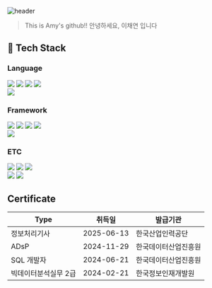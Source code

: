 ![header](https://capsule-render.vercel.app/api?type=blur&text=Welcome!&color=gradient&fontColor=d6ace6)
> This is Amy's github!!   안녕하세요, 이채연 입니다

<!--
**amy010510/amy010510** is a ✨ _special_ ✨ repository because its `README.md` (this file) appears on your GitHub profile.
Here are some ideas to get you started:
- Hi there 👋
- 🔭 I’m currently working on ...
- 🌱 I’m currently learning ...
- 👯 I’m looking to collaborate on ...
- 🤔 I’m looking for help with ...
- 💬 Ask me about ...
- 📫 How to reach me: ...
- 😄 Pronouns: ...
- ⚡ Fun fact: ...
-->

<div>
  
## 🐍 Tech Stack

### Language
  
<!--Python-->
<img src="https://img.shields.io/badge/Python-3776AB?style=flat-square&logo=Python&logoColor=white"/>
<!--JavaScript-->
<img src="https://img.shields.io/badge/JavaScript-F7DF1E?style=flat-square&logo=JavaScript&logoColor=white"/>
<!--HTML5-->
<img src="https://img.shields.io/badge/HTML5-E34F26?style=flat-square&logo=HTML5&logoColor=white"/>
<!--CSS-->
<img src="https://img.shields.io/badge/CSS3-1572B6?style=flat-square&logo=CSS3&logoColor=white"/>
<br/>
<img src="https://img.shields.io/badge/Typescript-3178C6?style=flat-square&logo=Typescript&logoColor=white"/>

### Framework
  <!--Django-->
  <img src="https://img.shields.io/badge/Django-092E20?style=flat-square&logo=Django&logoColor=white"/>
  <!--React-->
  <img src="https://img.shields.io/badge/React-61DAFB?style=flat-square&logo=React&logoColor=white&Color=white"/>
<img src="https://img.shields.io/badge/React Native-61DAFB?style=flat-square&logo=React&logoColor=black"/>
    <!--Vue.js-->
  <img src="https://img.shields.io/badge/Vue.js-4FC08D?style=flat-square&logo=Vue.js&logoColor=white&Color=white"/>
  <br/>
<img src="https://img.shields.io/badge/Expo-000000?style=flat-square&logo=Expo&logoColor=white"/>


### ETC
  <!--MySQL-->
  <img src="https://img.shields.io/badge/MySQL-4479A1?style=flat-square&logo=MySQL&logoColor=white"/>
    <!--Postman-->
  <img src="https://img.shields.io/badge/Postman-FF6C37?style=flat-square&logo=Postman&logoColor=white"/>
    <!--SQLite-->
  <img src="https://img.shields.io/badge/SQLite-003B57?style=flat-square&logo=SQLite&logoColor=white"/>
<br/>
<!--Notion-->
  <img src="https://img.shields.io/badge/Notion-000000?style=flat-square&logo=Notion&logoColor=white"/>
<img src="https://img.shields.io/badge/Git-F05032?style=flat-square&logo=git&logoColor=white"/>


  <br/>

## Certificate
| Type | 취득일 | 발급기관|
|------|--------|-----------|
| 정보처리기사 | 2025-06-13 | 한국산업인력공단 |
| ADsP | 2024-11-29 | 한국데이터산업진흥원 |
| SQL 개발자 | 2024-06-21 | 한국데이터산업진흥원|
| 빅데이터분석실무 2급 | 2024-02-21 | 한국정보인재개발원 |


</div>
